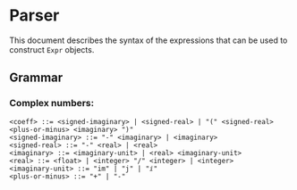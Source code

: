 # Parser

This document describes the syntax of the expressions that can be used to
construct `Expr` objects.

## Grammar

### Complex numbers:

```
<coeff> ::= <signed-imaginary> | <signed-real> | "(" <signed-real> <plus-or-minus> <imaginary> ")"
<signed-imaginary> ::= "-" <imaginary> | <imaginary>
<signed-real> ::= "-" <real> | <real>
<imaginary> ::= <imaginary-unit> | <real> <imaginary-unit>
<real> ::= <float> | <integer> "/" <integer> | <integer>
<imaginary-unit> ::= "im" | "j" | "ⅈ"
<plus-or-minus> ::= "+" | "-"
```


